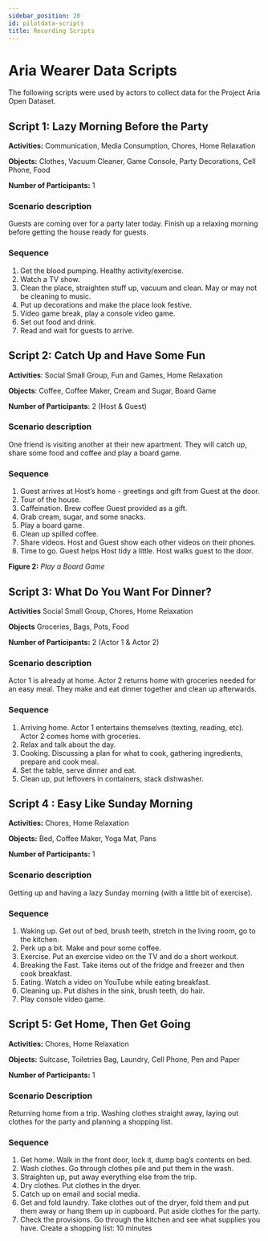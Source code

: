 ```yaml
---
sidebar_position: 20
id: pilotdata-scripts
title: Recording Scripts
---
```


# Aria Wearer Data Scripts

The following scripts were used by actors to collect data for the Project Aria Open Dataset.

## Script 1: Lazy Morning Before the Party

**Activities:** Communication, Media Consumption, Chores, Home Relaxation

**Objects:** Clothes, Vacuum Cleaner, Game Console, Party Decorations, Cell Phone, Food

**Number of Participants:** 1

### Scenario description

Guests are coming over for a party later today. Finish up a relaxing morning before getting the house ready for guests.

### Sequence

1. Get the blood pumping. Healthy activity/exercise.
2. Watch a TV show.
3. Clean the place, straighten stuff up, vacuum and clean. May or may not be cleaning to music.
4. Put up decorations and make the place look festive.
5. Video game break, play a console video game.
6. Set out food and drink.
7. Read and wait for guests to arrive.

## Script 2: Catch Up and Have Some Fun

**Activities**: Social Small Group, Fun and Games, Home Relaxation

**Objects**: Coffee, Coffee Maker, Cream and Sugar, Board Game

**Number of Participants**: 2 (Host & Guest)

### Scenario description

One friend is visiting another at their new apartment. They will catch up, share some food and coffee and play a board game.

### Sequence

1. Guest arrives at Host’s home - greetings and gift from Guest at the door.
2. Tour of the house.
3. Caffeination. Brew coffee Guest provided as a gift.
4. Grab cream, sugar, and some snacks.
5. Play a board game.
6. Clean up spilled coffee.
7. Share videos. Host and Guest show each other videos on their phones.
8. Time to go. Guest helps Host tidy a little. Host walks guest to the door.

**Figure 2:** *Play a Board Game*




## Script 3:  What Do You Want For Dinner?

**Activities** Social Small Group, Chores, Home Relaxation

**Objects** Groceries, Bags, Pots, Food

**Number of Participants:** 2 (Actor 1 & Actor 2)

### Scenario description

Actor 1 is already at home. Actor 2 returns home with groceries needed for an easy meal. They make and eat dinner together and clean up afterwards.

### Sequence

1. Arriving home. Actor 1 entertains themselves (texting, reading, etc). Actor 2 comes home with groceries.
2. Relax and talk about the day.
3. Cooking. Discussing a plan for what to cook, gathering ingredients, prepare and cook meal.
4. Set the table, serve dinner and eat.
5. Clean up, put leftovers in containers, stack dishwasher.



## Script 4 : Easy Like Sunday Morning

**Activities:** Chores, Home Relaxation

**Objects:** Bed, Coffee Maker, Yoga Mat, Pans

**Number of Participants:** 1


### Scenario description

Getting up and having a lazy Sunday morning (with a little bit of exercise).

### Sequence

1. Waking up. Get out of bed, brush teeth, stretch in the living room, go to the kitchen.
2. Perk up a bit. Make and pour some coffee.
3. Exercise. Put an exercise video on the TV and do a short workout.
4. Breaking the Fast. Take items out of the fridge and freezer and then cook breakfast.
5. Eating. Watch a video on YouTube while eating breakfast.
6. Cleaning up. Put dishes in the sink, brush teeth, do hair.
7. Play console video game.



## Script 5: Get Home, Then Get Going

**Activities:** Chores, Home Relaxation

**Objects:** Suitcase, Toiletries Bag, Laundry, Cell Phone, Pen and Paper

**Number of Participants:** 1

### Scenario Description

Returning home from a trip. Washing clothes straight away, laying out clothes for the party and planning a shopping list.

### Sequence

1. Get home. Walk in the front door, lock it, dump bag’s contents on bed.
2. Wash clothes. Go through clothes pile and put them in the wash.
3. Straighten up, put away everything else from the trip.
4. Dry clothes. Put clothes in the dryer.
5. Catch up on email and social media.
6. Get and fold laundry. Take clothes out of the dryer, fold them and put them away or hang them up in cupboard. Put aside clothes for the party.
7. Check the provisions. Go through the kitchen and see what supplies you have. Create a shopping list: 10 minutes
